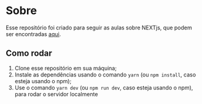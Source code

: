 # Sobre
Esse repositório foi criado para seguir as aulas sobre NEXTjs, que podem ser encontradas [aqui](https://www.youtube.com/watch?v=EW7m2WIvFgQ&list=PLMdYygf53DP7FJzPslLnmqp0QylyFfA8a&ab_channel=FilipeDeschamps).

## Como rodar
1. Clone esse repositório em sua máquina;
2. Instale as dependências usando o comando `yarn` (ou `npm install`, caso esteja usando o npm);
3. Use o comando `yarn dev` (ou `npm run dev`, caso esteja usando o npm), para rodar o servidor localmente